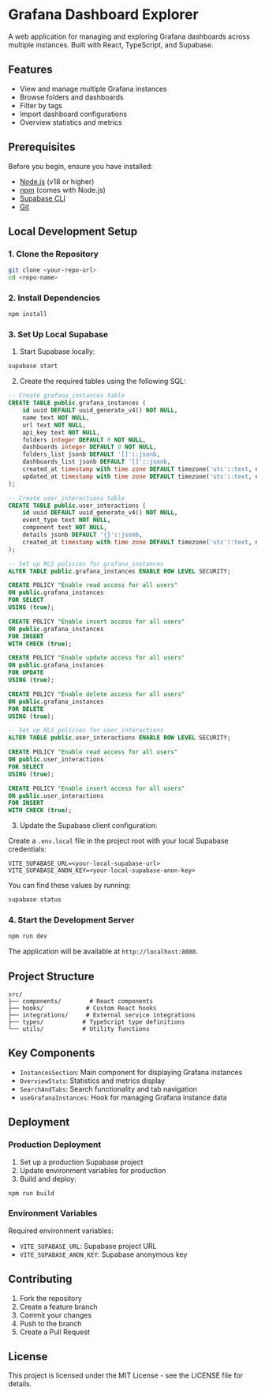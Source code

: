 # Grafana Dashboard Explorer

A web application for managing and exploring Grafana dashboards across multiple instances. Built with React, TypeScript, and Supabase.

## Features

- View and manage multiple Grafana instances
- Browse folders and dashboards
- Filter by tags
- Import dashboard configurations
- Overview statistics and metrics

## Prerequisites

Before you begin, ensure you have installed:

- [Node.js](https://nodejs.org/) (v18 or higher)
- [npm](https://www.npmjs.com/) (comes with Node.js)
- [Supabase CLI](https://supabase.com/docs/guides/cli)
- [Git](https://git-scm.com/)

## Local Development Setup

### 1. Clone the Repository

```bash
git clone <your-repo-url>
cd <repo-name>
```

### 2. Install Dependencies

```bash
npm install
```

### 3. Set Up Local Supabase

1. Start Supabase locally:
```bash
supabase start
```

2. Create the required tables using the following SQL:

```sql
-- Create grafana_instances table
CREATE TABLE public.grafana_instances (
    id uuid DEFAULT uuid_generate_v4() NOT NULL,
    name text NOT NULL,
    url text NOT NULL,
    api_key text NOT NULL,
    folders integer DEFAULT 0 NOT NULL,
    dashboards integer DEFAULT 0 NOT NULL,
    folders_list jsonb DEFAULT '[]'::jsonb,
    dashboards_list jsonb DEFAULT '[]'::jsonb,
    created_at timestamp with time zone DEFAULT timezone('utc'::text, now()) NOT NULL,
    updated_at timestamp with time zone DEFAULT timezone('utc'::text, now()) NOT NULL
);

-- Create user_interactions table
CREATE TABLE public.user_interactions (
    id uuid DEFAULT uuid_generate_v4() NOT NULL,
    event_type text NOT NULL,
    component text NOT NULL,
    details jsonb DEFAULT '{}'::jsonb,
    created_at timestamp with time zone DEFAULT timezone('utc'::text, now()) NOT NULL
);

-- Set up RLS policies for grafana_instances
ALTER TABLE public.grafana_instances ENABLE ROW LEVEL SECURITY;

CREATE POLICY "Enable read access for all users"
ON public.grafana_instances
FOR SELECT
USING (true);

CREATE POLICY "Enable insert access for all users"
ON public.grafana_instances
FOR INSERT
WITH CHECK (true);

CREATE POLICY "Enable update access for all users"
ON public.grafana_instances
FOR UPDATE
USING (true);

CREATE POLICY "Enable delete access for all users"
ON public.grafana_instances
FOR DELETE
USING (true);

-- Set up RLS policies for user_interactions
ALTER TABLE public.user_interactions ENABLE ROW LEVEL SECURITY;

CREATE POLICY "Enable read access for all users"
ON public.user_interactions
FOR SELECT
USING (true);

CREATE POLICY "Enable insert access for all users"
ON public.user_interactions
FOR INSERT
WITH CHECK (true);
```

3. Update the Supabase client configuration:

Create a `.env.local` file in the project root with your local Supabase credentials:

```env
VITE_SUPABASE_URL=<your-local-supabase-url>
VITE_SUPABASE_ANON_KEY=<your-local-supabase-anon-key>
```

You can find these values by running:
```bash
supabase status
```

### 4. Start the Development Server

```bash
npm run dev
```

The application will be available at `http://localhost:8080`.

## Project Structure

```
src/
├── components/        # React components
├── hooks/            # Custom React hooks
├── integrations/     # External service integrations
├── types/           # TypeScript type definitions
└── utils/           # Utility functions
```

## Key Components

- `InstancesSection`: Main component for displaying Grafana instances
- `OverviewStats`: Statistics and metrics display
- `SearchAndTabs`: Search functionality and tab navigation
- `useGrafanaInstances`: Hook for managing Grafana instance data

## Deployment

### Production Deployment

1. Set up a production Supabase project
2. Update environment variables for production
3. Build and deploy:

```bash
npm run build
```

### Environment Variables

Required environment variables:

- `VITE_SUPABASE_URL`: Supabase project URL
- `VITE_SUPABASE_ANON_KEY`: Supabase anonymous key

## Contributing

1. Fork the repository
2. Create a feature branch
3. Commit your changes
4. Push to the branch
5. Create a Pull Request

## License

This project is licensed under the MIT License - see the LICENSE file for details.